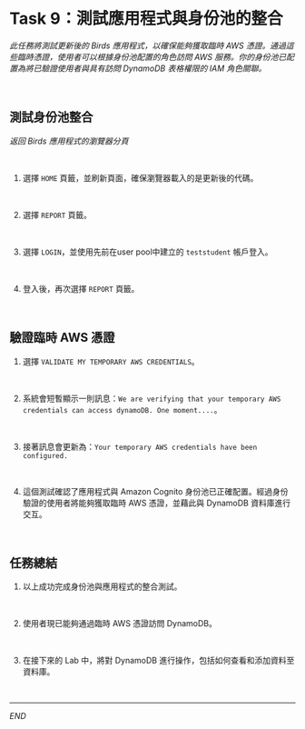 # Task 9：測試應用程式與身份池的整合

_此任務將測試更新後的 Birds 應用程式，以確保能夠獲取臨時 AWS 憑證。通過這些臨時憑證，使用者可以根據身份池配置的角色訪問 AWS 服務。你的身份池已配置為將已驗證使用者與具有訪問 DynamoDB 表格權限的 IAM 角色關聯。_

<br>

## 測試身份池整合

_返回 Birds 應用程式的瀏覽器分頁_

<br>

1. 選擇 `HOME` 頁籤，並刷新頁面，確保瀏覽器載入的是更新後的代碼。

<br>

2. 選擇 `REPORT` 頁籤。

<br>

3. 選擇 `LOGIN`，並使用先前在user pool中建立的 `teststudent` 帳戶登入。

<br>

4. 登入後，再次選擇 `REPORT` 頁籤。

<br>

## 驗證臨時 AWS 憑證

1. 選擇 `VALIDATE MY TEMPORARY AWS CREDENTIALS`。

<br>

2. 系統會短暫顯示一則訊息：`We are verifying that your temporary AWS credentials can access dynamoDB. One moment....`。

<br>

3. 接著訊息會更新為：`Your temporary AWS credentials have been configured.`

<br>

4. 這個測試確認了應用程式與 Amazon Cognito 身份池已正確配置。經過身份驗證的使用者將能夠獲取臨時 AWS 憑證，並藉此與 DynamoDB 資料庫進行交互。

<br>

## 任務總結

1. 以上成功完成身份池與應用程式的整合測試。

<br>

2. 使用者現已能夠通過臨時 AWS 憑證訪問 DynamoDB。

<br>

3. 在接下來的 Lab 中，將對 DynamoDB 進行操作，包括如何查看和添加資料至資料庫。

<br>

___

_END_